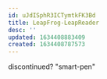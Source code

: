 ```yaml
---
id: uJdISphR3ICTymtkFK3Bd
title: LeapFrog-LeapReader
desc: ''
updated: 1634408883409
created: 1634408787573
---
```


discontinued? "smart-pen"
